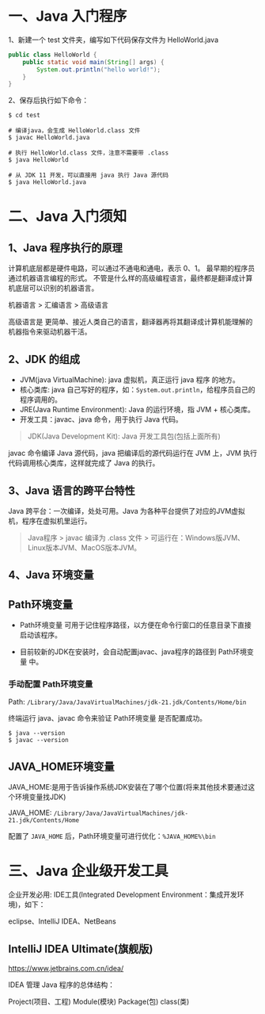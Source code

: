 # 一、Java 入门程序

1、新建一个 test 文件夹，编写如下代码保存文件为 HelloWorld.java

```java
public class HelloWorld {
	public static void main(String[] args) {
		System.out.println("hello world!");
	}
}
```

2、保存后执行如下命令：
```shell
$ cd test

# 编译java，会生成 HelloWorld.class 文件
$ javac HelloWorld.java

# 执行 HelloWorld.class 文件，注意不需要带 .class
$ java HelloWorld

# 从 JDK 11 开发，可以直接用 java 执行 Java 源代码
$ java HelloWorld.java
```

# 二、Java 入门须知

## 1、Java 程序执行的原理

计算机底层都是硬件电路，可以通过不通电和通电，表示 0、1。
最早期的程序员通过机器语言编程的形式。
不管是什么样的高级编程语言，最终都是翻译成计算机底层可以识别的机器语言。

机器语言 > 汇编语言 > 高级语言

高级语言是 更简单、接近人类自己的语言，翻译器再将其翻译成计算机能理解的机器指令来驱动机器干活。

## 2、JDK 的组成

* JVM(java VirtualMachine): java 虚拟机，真正运行 java 程序 的地方。
* 核心类库: java 自己写好的程序，如：`System.out.println`，给程序员自己的程序调用的。
* JRE(Java Runtime Environment): Java 的运行环境，指 JVM + 核心类库。
* 开发工具：javac、java 命令，用于执行 Java 代码。

> JDK(Java Development Kit): Java 开发工具包(包括上面所有)

javac 命令编译 Java 源代码，java 把编译后的源代码运行在 JVM 上，JVM 执行代码调用核心类库，这样就完成了 Java 的执行。

## 3、Java 语言的跨平台特性

Java 跨平台：一次编译，处处可用。Java 为各种平台提供了对应的JVM虚拟机，程序在虚拟机里运行。

> Java程序 > javac 编译为 .class 文件 > 可运行在：Windows版JVM、Linux版本JVM、MacOS版本JVM。

## 4、Java 环境变量

## Path环境变量

* Path环境变量 可用于记住程序路径，以方便在命令行窗口的任意目录下直接启动该程序。

* 目前较新的JDK在安装时，会自动配置javac、java程序的路径到 Path环境变量 中。

### 手动配置 Path环境变量

Path: `/Library/Java/JavaVirtualMachines/jdk-21.jdk/Contents/Home/bin `

终端运行 java、javac 命令来验证 Path环境变量 是否配置成功。

```shell
$ java --version
$ javac --version
```

## JAVA_HOME环境变量

JAVA_HOME:是用于告诉操作系统JDK安装在了哪个位置(将来其他技术要通过这个环境变量找JDK)

JAVA_HOME: `/Library/Java/JavaVirtualMachines/jdk-21.jdk/Contents/Home`

配置了 `JAVA_HOME` 后，Path环境变量可进行优化：`%JAVA_HOME%\bin`

# 三、Java 企业级开发工具

企业开发必用: IDE工具(Integrated Development Environment：集成开发环境)，如下：

eclipse、IntelliJ IDEA、NetBeans

## IntelliJ IDEA Ultimate(旗舰版)

<https://www.jetbrains.com.cn/idea/>

IDEA 管理 Java 程序的总体结构：

Project(项目、工程)
Module(模块)
Package(包)
class(类)












